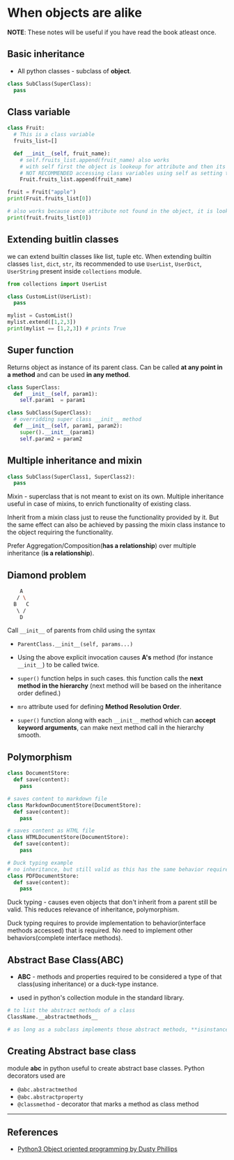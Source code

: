 # When objects are alike

**NOTE**: These notes will be useful if you have read the book atleast once.

## Basic inheritance

* All python classes - subclass of **object**.

```Python
class SubClass(SuperClass):
  pass
```

## Class variable

```Python
class Fruit:
  # This is a class variable
  fruits_list=[]

  def __init__(self, fruit_name):
    # self.fruits_list.append(fruit_name) also works
    # with self first the object is lookeup for attribute and then its class.
    # NOT RECOMMENDED accessing class variables using self as setting the variable using self creates instance level attribute
    Fruit.fruits_list.append(fruit_name)

fruit = Fruit("apple")
print(Fruit.fruits_list[0])

# also works because once attribute not found in the object, it is looked up in its class
print(fruit.fruits_list[0])
```

## Extending buitlin classes

we can extend builtin classes like list, tuple etc. When extending builtin classes `list`, `dict`, `str`, its recommended to use `UserList`, `UserDict`, `UserString` present inside `collections` module.

```Python
from collections import UserList

class CustomList(UserList):
  pass

mylist = CustomList()
mylist.extend([1,2,3])
print(mylist == [1,2,3]) # prints True
```

## Super function

Returns object as instance of its parent class. Can be called **at any point in a method** and can be used **in any method**.

```Python
class SuperClass:
  def __init__(self, param1):
    self.param1  = param1

class SubClass(SuperClass):
  # overridding super class __init__ method
  def __init__(self, param1, param2):
    super().__init__(param1)
    self.param2 = param2

```

## Multiple inheritance and mixin

```Python
class SubClass(SuperClass1, SuperClass2):
  pass
```

Mixin - superclass that is not meant to exist on its own. Multiple inheritance useful in case of mixins, to enrich functionality of existing class.

Inherit from a mixin class just to reuse the functionality provided by it. But the same effect can also be achieved by passing the mixin class instance to the object requiring the functionality.

Prefer Aggregation/Composition(**has a relationship**) over multiple inheritance (**is a relationship**).

## Diamond problem

```Bash
    A
   / \
  B   C
   \ /
    D
```

Call `__init__` of parents from child using the syntax

* `ParentClass.__init__(self, params...)`

* Using the above explicit invocation causes **A's** method (for instance `__init__`) to be called twice.

* `super()` function helps in such cases. this function calls the **next method in the hierarchy** (next method will be based on the inheritance order defined.)

* `mro` attribute used for defining **Method Resolution Order**.

* `super()` function along with each `__init__` method which can **accept keyword arguments**, can make next method call in the hierarchy smooth.

## Polymorphism

```Python
class DocumentStore:
  def save(content):
    pass

# saves content to markdown file
class MarkdownDocumentStore(DocumentStore):
  def save(content):
    pass

# saves content as HTML file
class HTMLDocumentStore(DocumentStore):
  def save(content):
    pass

# Duck typing example
# no inheritance, but still valid as this has the same behavior required.
class PDFDocumentStore:
  def save(content):
    pass
```

Duck typing -  causes even objects that don't inherit from a parent still be valid. This reduces relevance of inheritance, polymorphism.

Duck typing requires to provide implementation to behavior(interface methods accessed) that is required. No need to implement other behaviors(complete interface methods).

## Abstract Base Class(ABC)

* **ABC** - methods and properties required to be considered a type of that class(using inheritance) or a duck-type instance.

* used in python's collection module in the standard library.

```Python
# to list the abstract methods of a class
ClassName.__abstractmethods__

# as long as a subclass implements those abstract methods, **isinstance** and **issubclass** methods will return true, though we have done only duck typing and not actual inheritance.
```

## Creating Abstract base class

module **abc** in python useful to create abstract base classes.
Python decorators used are

* `@abc.abstractmethod`
* `@abc.abstractproperty`
* `@classmethod` - decorator that marks a method as class method

---

## References

* [Python3 Object oriented programming by Dusty Phillips](https://www.amazon.in/dp/B005O9OFWQ/ref=dp-kindle-redirect?_encoding=UTF8&btkr=1)
